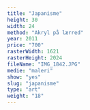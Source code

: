 ```yaml
---
title: "Japanisme"
height: 30
width: 24
method: "Akryl på lærred"
year: 2011
price: "700"
rasterWidth: 1621
rasterHeight: 2024
fileName: "IMG_1842.JPG"
medie: "maleri"
show: "yes"
slug: "japanisme"
type: "art"
weight: "18"
---
```

